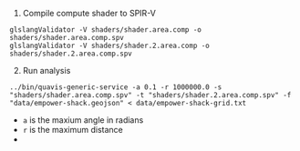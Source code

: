 1. Compile compute shader to SPIR-V
```
glslangValidator -V shaders/shader.area.comp -o shaders/shader.area.comp.spv
glslangValidator -V shaders/shader.2.area.comp -o shaders/shader.2.area.comp.spv
```

2. Run analysis
```
../bin/quavis-generic-service -a 0.1 -r 1000000.0 -s "shaders/shader.area.comp.spv" -t "shaders/shader.2.area.comp.spv" -f "data/empower-shack.geojson" < data/empower-shack-grid.txt
```

 * `a` is the maxium angle in radians
 * `r` is the maximum distance
 * 
